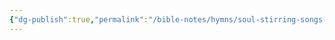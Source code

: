 ```yaml
---
{"dg-publish":true,"permalink":"/bible-notes/hymns/soul-stirring-songs-and-hymns/heaven-came-down/","title":"Heaven Came Down"}
---
```



